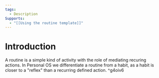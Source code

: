 ```yaml
---
tags:
  - Description
Supports:
  - "[[Using the routine template]]"
---
```

# Introduction 

A routine is a simple kind of activity with the role of mediating recuring actions. In Personal OS we differentiate a routine from a habit, as a habit is closer to a "reflex" than a recurring defined action.  ^g4oiv6